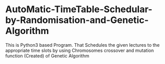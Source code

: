 # AutoMatic-TimeTable-Schedular-by-Randomisation-and-Genetic-Algorithm
This is Python3 based Program. That Schedules the given lectures to the appropriate time slots by using Chromosomes crossover and mutation function (Created) of Genetic Algorithm 
